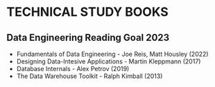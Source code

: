 # TECHNICAL STUDY BOOKS

## Data Engineering Reading Goal 2023

- Fundamentals of Data Engineering - Joe Reis, Matt Housley (2022)
- Designing Data-Intesive Applications - Martin Kleppmann (2017)
- Database Internals - Alex Petrov (2019)
- The Data Warehouse Toolkit - Ralph Kimball (2013)